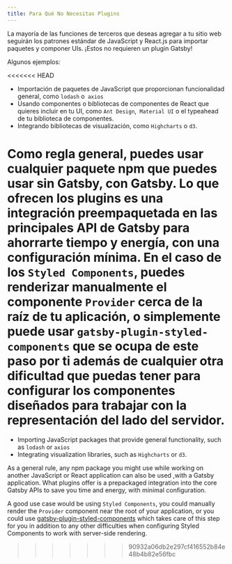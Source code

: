 ```yaml
---
title: Para Qué No Necesitas Plugins
---
```


La mayoría de las funciones de terceros que deseas agregar a tu sitio web seguirán los patrones estándar de JavaScript y React.js para importar paquetes y componer UIs. ¡Estos no requieren un plugin Gatsby!

Algunos ejemplos:

<<<<<<< HEAD
- Importación de paquetes de JavaScript que proporcionan funcionalidad general, como `lodash` o` axios`
- Usando componentes o bibliotecas de componentes de React que quieres incluir en tu UI, como `Ant Design`,` Material UI` o el typeahead de tu biblioteca de componentes.
- Integrando bibliotecas de visualización, como `Highcharts` o `d3`.

Como regla general, puedes usar cualquier paquete npm que puedes usar sin Gatsby, con Gatsby. Lo que ofrecen los plugins es una integración preempaquetada en las principales API de Gatsby para ahorrarte tiempo y energía, con una configuración mínima. En el caso de los `Styled Components`, puedes renderizar manualmente el componente `Provider` cerca de la raíz de tu aplicación, o simplemente puede usar `gatsby-plugin-styled-components` que se ocupa de este paso por ti además de cualquier otra dificultad que puedas tener para configurar los componentes diseñados para trabajar con la representación del lado del servidor.
=======
- Importing JavaScript packages that provide general functionality, such as `lodash` or `axios`
- Integrating visualization libraries, such as `Highcharts` or `d3`.

As a general rule, any npm package you might use while working on another JavaScript or React application can also be used ,with a Gatsby application. What plugins offer is a prepackaged integration into the core Gatsby APIs to save you time and energy, with minimal configuration.

A good use case would be using `Styled Components`, you could manually render the `Provider` component near the root of your application, or you could use [gatsby-plugin-styled-components](https://www.gatsbyjs.org/packages/gatsby-plugin-styled-components/) which takes care of this step for you in addition to any other difficulties when configuring Styled Components to work with server-side rendering.
>>>>>>> 90932a06db2e297cf416552b84e48b4b82e56fbc
